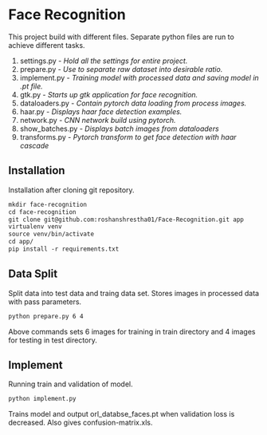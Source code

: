 # Face Recognition

This project build with different files. Separate python files are run to achieve different tasks.

1. settings.py -  *Hold all the settings for entire project.* 
2. prepare.py - *Use to separate raw dataset into desirable ratio.*
3. implement.py - *Training model with processed data and saving model in .pt file.*
4. gtk.py - *Starts up gtk application for face recognition.*
5. dataloaders.py - *Contain pytorch data loading from process images.*
6. haar.py - *Displays haar face detection examples.*
7. network.py - *CNN network build using pytorch.*
8. show_batches.py - *Displays batch images from dataloaders*
9. transforms.py - *Pytorch transform to get face detection with haar cascade*


## Installation

Installation after cloning git repository.

```p
mkdir face-recognition
cd face-recognition
git clone git@github.com:roshanshrestha01/Face-Recognition.git app
virtualenv venv
source venv/bin/activate
cd app/
pip install -r requirements.txt
```

## Data Split

Split data into test data and traing data set. Stores images in processed data with pass parameters.

```bash
python prepare.py 6 4
```

Above commands sets 6 images for training in train directory and 4 images for testing in test directory.


## Implement

Running train and validation of model.

```bash 
python implement.py
```


Trains model and output orl_databse_faces.pt when validation loss is decreased. Also gives confusion-matrix.xls.


 
